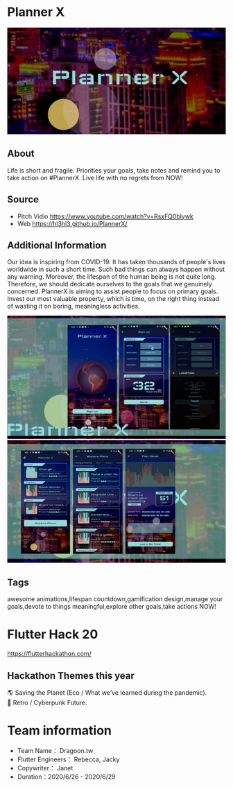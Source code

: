 

# Planner X
<img src="https://github.com/QuiverYang/BucketList/blob/master/readme/store_tiny_banner_1024_500.png" width="800">

## About
Life is short and fragile. Priorities your goals, take notes and remind you to take action on #PlannerX. Live life with no regrets from NOW!

## Source
- Pitch Vidio https://www.youtube.com/watch?v=RsxFQ0blywk
- Web https://hl3hl3.github.io/PlannerX/

## Additional Information
Our idea is inspiring from COVID-19. It has taken thousands of people's lives worldwide in such a short time. Such bad things can always happen without any warning. Moreover, the lifespan of the human being is not quite long. Therefore, we should dedicate ourselves to the goals that we genuinely concerned. PlannerX is aiming to assist people to focus on primary goals. Invest our most valuable property, which is time, on the right thing instead of wasting it on boring, meaningless activities.


<img src="https://github.com/QuiverYang/BucketList/blob/master/readme/store_tiny_screen_3840_2160_1.png" width="800">
<img src="https://github.com/QuiverYang/BucketList/blob/master/readme/store_tiny_screen_3840_2160_2.png" width="800">

## Tags
awesome animations,lifespan countdown,gamification design,manage your goals,devote to things meaningful,explore other goals,take actions NOW!



# Flutter Hack 20
https://flutterhackathon.com/

## Hackathon Themes this year
🌎 Saving the Planet (Eco / What we’ve learned during the pandemic).   
👾 Retro / Cyberpunk Future.   

# Team information
- Team Name： Dragoon.tw    
- Flutter Engineers： Rebecca, Jacky    
- Copywriter： Janet    
- Duration：2020/6/26 - 2020/6/29    

